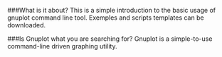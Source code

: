 ###What is it about?
This is a simple introduction to the basic usage of gnuplot command line tool.
Exemples and scripts templates can be downloaded.

###Is Gnuplot what you are searching for?
Gnuplot is a simple-to-use command-line driven graphing utility.
